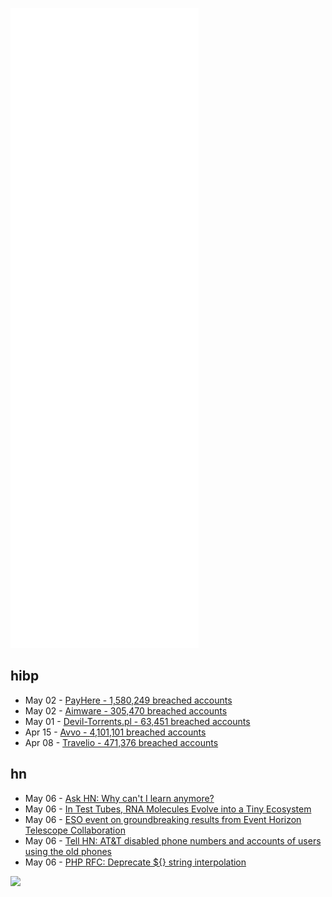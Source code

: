 ![Metrics](https://raw.githubusercontent.com/phixion/phixion/master/metrics.svg)

## hibp

<!--
for https://github.com/phixion/phixion/blob/main/.github/workflows/feeds.yml
-->
<!--START_SECTION:haveibeenpwnd-->
- May 02 - [PayHere - 1,580,249 breached accounts](https://haveibeenpwned.com/PwnedWebsites#PayHere)
- May 02 - [Aimware - 305,470 breached accounts](https://haveibeenpwned.com/PwnedWebsites#Aimware)
- May 01 - [Devil-Torrents.pl - 63,451 breached accounts](https://haveibeenpwned.com/PwnedWebsites#DevilTorrents)
- Apr 15 - [Avvo - 4,101,101 breached accounts](https://haveibeenpwned.com/PwnedWebsites#Avvo)
- Apr 08 - [Travelio - 471,376 breached accounts](https://haveibeenpwned.com/PwnedWebsites#Travelio)
<!--END_SECTION:haveibeenpwnd-->

## hn

<!--
for https://github.com/phixion/phixion/blob/main/.github/workflows/feeds.yml
-->
<!--START_SECTION:hn-->
- May 06 - [Ask HN: Why can't I learn anymore?](https://news.ycombinator.com/item?id=31281919)
- May 06 - [In Test Tubes, RNA Molecules Evolve into a Tiny Ecosystem](https://www.quantamagazine.org/in-test-tubes-rna-molecules-evolve-into-a-tiny-ecosystem-20220505/)
- May 06 - [ESO event on groundbreaking results from Event Horizon Telescope Collaboration](https://www.eso.org/public/announcements/ann22006/)
- May 06 - [Tell HN: AT&T disabled phone numbers and accounts of users using the old phones](https://news.ycombinator.com/item?id=31281580)
- May 06 - [PHP RFC: Deprecate ${} string interpolation](https://wiki.php.net/rfc/deprecate_dollar_brace_string_interpolation)
<!--END_SECTION:hn-->

<!--
for https://yhype.me
-->
![](https://hit.yhype.me/github/profile?user_id=13013670)
